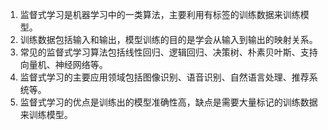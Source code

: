 1. 监督式学习是机器学习中的一类算法，主要利用有标签的训练数据来训练模型。
2. 训练数据包括输入和输出，模型训练的目的是学会从输入到输出的映射关系。
3. 常见的监督式学习算法包括线性回归、逻辑回归、决策树、朴素贝叶斯、支持向量机、神经网络等。
4. 监督式学习的主要应用领域包括图像识别、语音识别、自然语言处理、推荐系统等。
5. 监督式学习的优点是训练出的模型准确性高，缺点是需要大量标记的训练数据来训练模型。